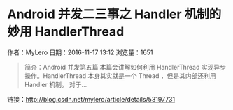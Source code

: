 # Android 并发二三事之 Handler 机制的妙用 HandlerThread
作者：MyLero
日期：2016-11-17 13:12
浏览量：1651
> 简介：Android 并发第五篇
本篇会讲解如何利用 HandlerThread 实现异步操作。HandlerThread 本身其实就是一个 Thread ，但是其内部还利用 Handler 机制。 
对于...

 链接：http://blog.csdn.net/mylero/article/details/53197731

